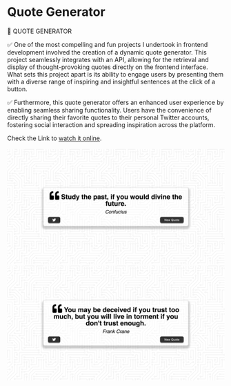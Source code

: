 # Quote Generator
💬 QUOTE GENERATOR
 
✅ One of the most compelling and fun projects I undertook in frontend development involved the creation of a dynamic quote generator. This project seamlessly integrates with an API, allowing for the retrieval and display of thought-provoking quotes directly on the frontend interface. What sets this project apart is its ability to engage users by presenting them with a diverse range of inspiring and insightful sentences at the click of a button.<br/>

✅ Furthermore, this quote generator offers an enhanced user experience by enabling seamless sharing functionality. Users have the convenience of directly sharing their favorite quotes to their personal Twitter accounts, fostering social interaction and spreading inspiration across the platform.<br/>

Check the Link to [watch it online](https://mohammadkiaei.github.io/quote-generator/).
<br/>
<br/>
![Quote Generator pic 1](https://github.com/mohammadkiaei/quote-generator/blob/master/quote-generator-1.png)
<br/>
![Quote Generator pic 2](https://github.com/mohammadkiaei/quote-generator/blob/master/quote-generator-2.png)
